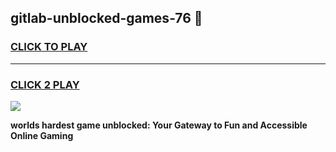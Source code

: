 
## gitlab-unblocked-games-76 👋
<h3>
<a href="https://premium.freeplayer.one?title=gitlab-unblocked-games-76&ref=14F">CLICK TO PLAY</a></h3>
<hr>

<h3>
<a href="https://premium.freeplayer.one?title=gitlab-unblocked-games-76&ref=14F">CLICK 2 PLAY</a>
  
</h3>

<a href="https://premium.freeplayer.one?title=gitlab-unblocked-games-76&ref=12F/"><img src="https://clearcache.store/games.png"></a>


**worlds hardest game unblocked: Your Gateway to Fun and Accessible Online Gaming**
